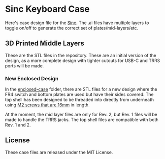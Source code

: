 Sinc Keyboard Case
==================

Here's case design file for the [Sinc](https://keeb.io/products/sinc-split-staggered-75-keyboard). The .ai files have multiple layers to toggle on/off to generate the correct set of plates/mid-layers/etc.

3D Printed Middle Layers
------------------------

These are the STL files in the repository. These are an initial version of the design, as a more complete design with tighter cutouts for USB-C and TRRS ports will be made.

### New Enclosed Design

In the [enclosed-case](enclosed-case/) folder, there are STL files for a new design where the FR4 switch and bottom plates are used but have their sides covered. The top shell has been designed to be threaded into directly from underneath using [M2 screws that are 16mm](https://keeb.io/products/m2-screws-and-standoffs?variant=39401487040606) in length.

At the moment, the mid layer files are only for Rev. 2, but Rev. 1 files will be made to handle the TRRS jacks. The top shell files are compatible with both Rev. 1 and 2.

License
-------
These case files are released under the MIT License.
